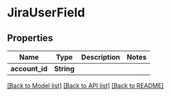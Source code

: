 # JiraUserField

## Properties

Name | Type | Description | Notes
------------ | ------------- | ------------- | -------------
**account_id** | **String** |  | 

[[Back to Model list]](../README.md#documentation-for-models) [[Back to API list]](../README.md#documentation-for-api-endpoints) [[Back to README]](../README.md)


